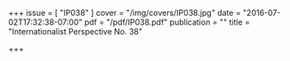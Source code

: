 +++
issue = [ "IP038" ]
cover = "/img/covers/IP038.jpg"
date = "2016-07-02T17:32:38-07:00"
pdf = "/pdf/IP038.pdf"
publication = ""
title = "Internationalist Perspective No. 38"

+++

